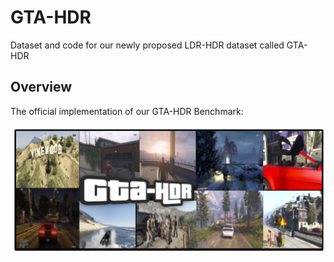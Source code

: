 # GTA-HDR
Dataset and code for our newly proposed LDR-HDR dataset called GTA-HDR


## Overview

The official implementation of our GTA-HDR Benchmark:  
 

![My Image](assets/GTA-HDR-Teaser.png)

